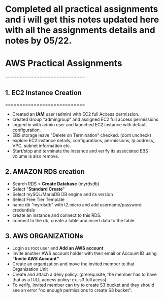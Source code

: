 # Completed all practical assignments and i will get this notes updated here with all the assignments details and notes by 05/22.

# AWS Practical Assignments
============================

## 1. EC2 Instance Creation
============================
- Created an **IAM** user (admin) with EC2 full Access permission.
- created Group "admingroup" and assigned EC2 full access permissions.
- logged in with admin user and launched EC2 instance with default configuration.
- EBS storage leave "Delete on Termination" checked. (dont uncheck)
- explore EC2 instance details, configurations, permissions, Ip address, VPC, subnet information etc.
- Start/stop and terminate the instance and verify its associated EBS volume is also remove.

## 2. AMAZON RDS creation
 - Search RDS > **Create Database** (myrdsdb) 
 - Select "**Standard Create**"
 - Select mySQL/MariaDB DB engine and its version
 - Select Free Tier Template
 - name db "myrdsdb" with t2.micro and add username/password credentials 
 - create an instance and connect to this RDS.
 - connect to the db, create a table and insert data to the table.

## 3. AWS ORGANIZATIONs
 - Login as root user and **Add an AWS account**
 - Invite another AWS account holder with their email or Account ID using **"Invite AWS Account"** 
 - Create an organization and move the invited member to that Organization Unit
 - Create and attach a deny policy. (prerequisite, the member has to have that as a fULL access policy: ex. s3 full acess)
 - To verify, invited member can try to create S3 bucket and they should see an error "no enough permissions to create S3 bucket".

